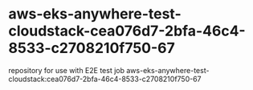 # aws-eks-anywhere-test-cloudstack-cea076d7-2bfa-46c4-8533-c2708210f750-67
repository for use with E2E test job aws-eks-anywhere-test-cloudstack:cea076d7-2bfa-46c4-8533-c2708210f750-67
